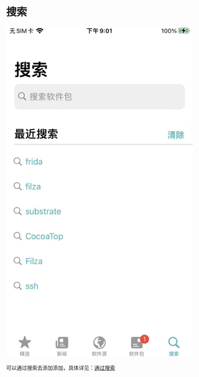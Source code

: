 
# 搜索

![sileo_ui_search](../../assets/img/sileo_ui_search.jpg)

可以通过搜索去添加添加，具体详见：[通过搜索](../../sileo/install_tweak/from_search.md)
